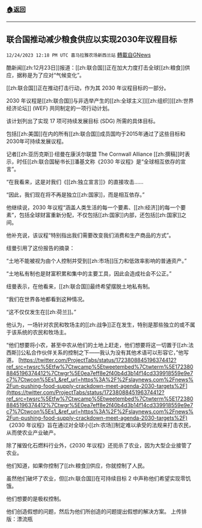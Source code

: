 ###  [:house:返回](README.md)
---


## 联合国推动减少粮食供应以实现2030年议程目标
`12/24/2023 12:18 PM UTC 喜马拉雅农场新西兰站` [轉載自GNews](https://gnews.org/articles/2146759)

酷新闻[[zh:12月23日]]报道：[[zh:联合国]]正在加大力度打击全球[[zh:粮食]]供应，据称是为了应对“气候变化”。

[[zh:联合国]]正在推动打击行动，作为其 2030 年议程目标的一部分。

2030 年议程是[[zh:联合国]]与非选举产生的[[zh:全球主义]][[zh:组织]][[zh:世界经济论坛]] (WEF) 共同制定的一项行动计划。

该计划列出了实现 17 项可持续发展目标 (SDG) 所需的具体目标。

包括[[zh:美国]]在内的所有[[zh:联合国]]成员国均于2015年通过了这些目标和2030年可持续发展议程。

记者[[zh:亚历克斯]]·纽曼在康沃尔联盟 The Cornwall Alliance [[zh:撰稿]]时表示，时任[[zh:联合国秘书长]]潘基文称《2030 年议程》是“全球相互依存的宣言”。

“在我看来，这是对我们《[[zh:独立宣言]]》的直接攻击……

“因此，我们现在将不再是独立[[zh:国家]]，而是相互依存。”

他继续说，2030 年议程“涵盖人类生活的每一个要素、[[zh:经济]]的每一个要素”，包括全球财富重新分配，不仅包括[[zh:国家]]内部，还包括[[zh:国家]]之间。

他补充说，该议程“特别指出我们需要改变我们消费和生产商品的方式”。

纽曼引用了这份报告的摘录：

“土地不能被视为由个人控制并受到[[zh:市场]]压力和低效率影响的普通资产。”

“土地私有制也是财富积累和集中的主要工具，因此会造成社会不公正。”

纽曼表示，在他看来，[[zh:联合国]]最终希望摆脱土地私有制。

“我们在世界各地都看到这种情况。

“这不仅仅发生在[[zh:荷兰]]。”

他认为，一场针对农民和牧场主的[[zh:战争]]正在发生，特别是那些独立的或不属于该系统的农民和牧场主。

“他们想要将小农，甚至中农从他们的土地上赶走，他们想要将这一切置于[[zh:法西斯]]公私合作伙伴关系的控制之下——我认为没有其他术语可以形容它，”他写道。
[https://twitter.com/ProjectTabs/status/1723808845196374412?ref_src=twsrc%5Etfw%7Ctwcamp%5Etweetembed%7Ctwterm%5E1723808845196374412%7Ctwgr%5E0ea7eff8e2f40b4d3b14f14cd339918559e9e7c7%7Ctwcon%5Es1_&ref_url=https%3A%2F%2Fslaynews.com%2Fnews%2Fun-pushing-food-supply-crackdown-meet-agenda-2030-targets%2F](https://twitter.com/ProjectTabs/status/1723808845196374412?ref_src=twsrc%5Etfw%7Ctwcamp%5Etweetembed%7Ctwterm%5E1723808845196374412%7Ctwgr%5E0ea7eff8e2f40b4d3b14f14cd339918559e9e7c7%7Ctwcon%5Es1_&ref_url=https%3A%2F%2Fslaynews.com%2Fnews%2Fun-pushing-food-supply-crackdown-meet-agenda-2030-targets%2F)
《2030 年议程》旨在通过对全球小[[zh:农场]]制定难以承受的法规来打击农民，从而使农业产业破产。

除了摧毁化石燃料行业外，《2030 年议程》还扼杀了农业，因为大型企业接管了农业。

他们知道，如果你控制了[[zh:粮食]]供应，你就控制了人民。

虽然他们破坏了农业，但[[zh:联合国]]在可持续目标 2 中声称他们希望实现零饥饿。

他们想要的是极权控制。

他们创造假想的问题，然后为他们所创造的问题提出假想的解决方案。
上传排版：漂流瓶
